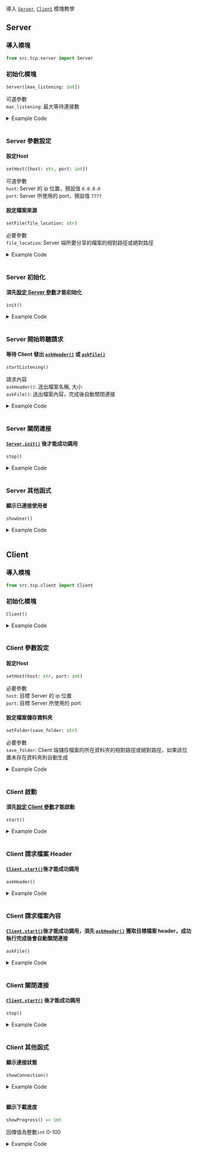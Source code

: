 導入 [`Server`](#server), [`Client`](#client) 模塊教學


## Server

### 導入模塊
```py
from src.tcp.server import Server
```


### 初始化模塊
```py
Server([max_listening: int])
```
可選參數  
`max_listening`: 最大等待連接數  

<details> <summary>Example Code</summary>

```py
from src.tcp.server import Server

server = Server() # `max_listening`使用預設值 1
# or
server = Server(10) # max_listening = 10
```

</details>
<br>


### Server 參數設定
#### 設定Host
```py
setHost([host: str, port: int])
```
可選參數  
`host`: Server 的 ip 位置，預設值 `0.0.0.0`  
`port`: Server 所使用的 port，預設值 `7777`  

#### 設定檔案來源
```py
setFile(file_location: str)
```
必要參數  
`file_location`: Server 端所要分享的檔案的相對路徑或絕對路徑  

<details> <summary>Example Code</summary>

```py
from src.tcp.server import Server

server = Server()
server.setHost('192.168.1.20', 5000) # 如果未調用該函式則使用預設值 ('0.0.0.0', 7777)

server.setFile('./folder/test.py') # 使用相對路徑導入 test.py
# or
server.setFile('C:/Users/usr/Desktop/ftpy/folder/test.py') # 使用絕對路徑導入 test.py
```

</details>
<br>


### Server 初始化
#### 須先[設定 Server 參數](#server-參數設定)才能初始化
```py
init()
```

<details> <summary>Example Code</summary>

```py
from src.tcp.server import Server

server = Server()
server.setHost('192.168.1.20', 5000)
server.setFile('./folder/test.py')
server.init()

"""
初始化成功輸出:
---Successfully Initialized Server---
"""
```

</details>
<br>


### Server 開始聆聽請求
#### 等待 Client 發出 [`askHeader()`](#client-請求檔案-header) 或 [`askFile()`](#client-請求檔案內容)
```py
startListening()
```
請求內容  
`askHeader()`: 送出檔案名稱, 大小  
`askFile()`: 送出檔案內容，完成後自動關閉連接  

<details> <summary>Example Code</summary>

```py
from src.tcp.server import Server

server = Server()
server.setHost('192.168.1.20', 5000)
server.setFile('./folder/test.py')
server.init()
server.startListening()

"""
輸出:
server start listening 192.168.1.20:5000...

連接成功輸出:
Client connect successful 192.168.2.12:60943

askHeader() 請求返回成功輸出:
Send header successfully

askFile() 請求返回成功輸出:
--All send successfully
Close connect client ('192.168.2.12', 60943)
"""
```

</details>
<br>


### Server 關閉連接
#### [`Server.init()`](#server-初始化) 後才能成功調用
```py
stop()
```

<details> <summary>Example Code</summary>

```py
...

server.stop()

"""
關閉連接輸出:
***Close server***
"""
```

</details>
<br>


### Server 其他函式
#### 顯示已連接使用者
```py
showUser()
```
<details> <summary>Example Code</summary>

```py
...

print(server.showUser())

"""
輸出:
{
    ('192.168.2.12', 61640): <socket.socket fd=4, family=AddressFamily.AF_INET, type=SocketKind.SOCK_STREAM, proto=0, laddr=('192.168.1.20', 5000), raddr=('192.168.2.12', 61640)>,
    ('192.168.2.34', 53526): <socket.socket fd=4, family=AddressFamily.AF_INET, type=SocketKind.SOCK_STREAM, proto=0, laddr=('192.168.1.20', 5000), raddr=('192.168.2.34', 53526)>
}
"""
```

```py
...

print(f'users: {len(server.showUser())}') # 顯示當前連接人數

"""
輸出:
users: 2
"""
```

</details>
<br>



## Client

### 導入模塊
```py
from src.tcp.client import Client
```


### 初始化模塊
```py
Client()
```

<details> <summary>Example Code</summary>

```py
from src.tcp.client import Client

client = Client() 
```

</details>
<br>


### Client 參數設定
#### 設定Host
```py
setHost(host: str, port: int)
```
必要參數  
`host`: 目標 Server 的 ip 位置  
`port`: 目標 Server 所使用的 port  

#### 設定檔案儲存資料夾
```py
setFolder(save_folder: str)
```
必要參數  
`save_folder`: Client 端儲存檔案的所在資料夾的相對路徑或絕對路徑，如果該位置未存在資料夾則自動生成    

<details> <summary>Example Code</summary>

```py
from src.tcp.client import Client

client = Client()
client.setHost('192.168.1.20', 5000)

client.setFolder('./save') # Client 端儲存檔案所使用的資料夾的相對路徑
# or
client.setFolder('C:/Users/usr/Desktop/ftpy/save') # Client 端儲存檔案所使用的資料夾的絕對路徑
# or
client.setFolder('C:\\Users\\usr\\Desktop\\p2py\\save') # 輸入雙反斜線`setFolder()`會自動修改
```

</details>
<br>


### Client 啟動
#### 須先[設定 Client 參數](#client-參數設定)才能啟動
```py
start()
```

<details> <summary>Example Code</summary>

```py
from src.tcp.client import Client

client = Client()
client.setHost('192.168.1.20', 5000)
client.setFolder('./save')
client.start()

"""
輸出:
start connecting 192.168.1.20:5000

啟動成功輸出:
Connect to server successfully 192.168.1.20:5000
"""
```

</details>
<br>


### Client 請求檔案 Header
#### [`Client.start()`](#client-啟動)後才能成功調用
```py
askHeader()
```

<details> <summary>Example Code</summary>

```py
from src.tcp.client import Client

client = Client()
client.setHost('192.168.1.20', 5000)
client.setFolder('./save')
client.start()
client.askHeader()

"""
Header 輸出:
{
    'file_name': 'test.py',
    'file_size': 4345
}
"""
```

</details>
<br>


### Client 請求檔案內容
#### [`Client.start()`](#client-啟動)後才能成功調用，須先 [`askHeader()`](#client-請求檔案-header) 獲取目標檔案 header，成功執行完成後會自動關閉連接
```py
askFile()
```

<details> <summary>Example Code</summary>

```py
from src.tcp.client import Client

client = Client()
client.setHost('192.168.1.20', 5000)
client.setFolder('./save')
client.start()
client.askHeader()
client.askFile()
"""
開始接收檔案內容輸出:
Start receive file

成功接收完成檔案內容輸出:
--All file received
"""
```

</details>
<br>


### Client 關閉連接
#### [`Client.start()`](#client-啟動) 後才能成功調用
```py
stop()
```

<details> <summary>Example Code</summary>

```py
...

client.stop()

"""
關閉連接輸出:
***Close connection***
"""
```

</details>
<br>


### Client 其他函式
#### 顯示連接狀態
```py
showConnection()
```

<details> <summary>Example Code</summary>

```py
...

print(f'Connection: {client.showConnection()}')
client.stop()
print(f'Connection: {client.showConnection()}')

"""
輸出:
connection: True
***Close connection***
connection: False
"""
```

</details>
<br>

#### 顯示下載進度
```py
showProgress() => int
```
回傳值為整數`int` 0-100

<details> <summary>Example Code</summary>

```py
...

print(f'Download: {client.showProgress()} %')
client.askFile()
print(f'Download: {client.showProgress()} %')

"""
輸出:
Download: 0 %

開始接收檔案內容輸出:
Start receive file
成功接收完成檔案內容輸出:
--All file received

Download: 100 %
"""
```

</details>
<br>